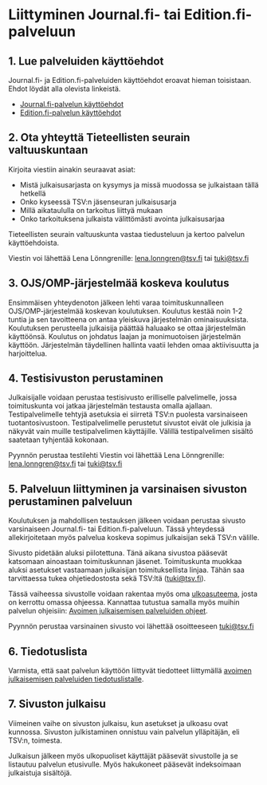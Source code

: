 # Liittyminen Journal.fi- tai Edition.fi-palveluun


## 1. Lue palveluiden käyttöehdot

Journal.fi- ja Edition.fi-palveluiden käyttöehdot eroavat hieman toisistaan. Ehdot löydät alla olevista linkeistä.
- [Journal.fi-palvelun käyttöehdot](https://www.tsv.fi/fi/palvelut/avoimen-julkaisemisen-palvelut/journalfi)
- [Edition.fi-palvelun käyttöehdot](https://www.tsv.fi/fi/palvelut/avoimen-julkaisemisen-palvelut/editionfi)

## 2. Ota yhteyttä Tieteellisten seurain valtuuskuntaan

Kirjoita viestiin ainakin seuraavat asiat:

* Mistä julkaisusarjasta on kysymys ja missä muodossa se julkaistaan tällä hetkellä
* Onko kyseessä TSV:n jäsenseuran julkaisusarja
* Millä aikataululla on tarkoitus liittyä mukaan
* Onko tarkoituksena julkaista välittömästi avointa julkaisusarjaa

Tieteellisten seurain valtuuskunta vastaa tiedusteluun ja kertoo palvelun käyttöehdoista.

Viestin voi lähettää Lena Lönngrenille: [lena.lonngren@tsv.fi](mailto:lena.lonngren@tsv.fi) tai [tuki@tsv.fi](mailto:tuki@tsv.fi)

## 3. OJS/OMP-järjestelmää koskeva koulutus

Ensimmäisen yhteydenoton jälkeen lehti varaa toimituskunnalleen OJS/OMP-järjestelmää koskevan koulutuksen. Koulutus kestää noin 1-2  tuntia ja sen tavoitteena on antaa yleiskuva järjestelmän ominaisuuksista. Koulutuksen perusteella julkaisija päättää haluaako se ottaa järjestelmän käyttöönsä. Koulutus on johdatus laajan ja monimuotoisen järjestelmän käyttöön. Järjestelmän täydellinen hallinta vaatii lehden omaa aktiivisuutta ja harjoittelua.

## 4. Testisivuston perustaminen

Julkaisijalle voidaan perustaa testisivusto erilliselle palvelimelle, jossa toimituskunta voi jatkaa järjestelmän testausta omalla ajallaan. Testipalvelimelle tehtyjä asetuksia ei siirretä TSV:n puolesta varsinaiseen tuotantosivustoon. Testipalvelimelle perustetut sivustot eivät ole julkisia ja näkyvät vain muille testipalvelimen käyttäjille. Välillä testipalvelimen sisältö saatetaan tyhjentää kokonaan.

Pyynnön perustaa testilehti Viestin voi lähettää Lena Lönngrenille: lena.lonngren@tsv.fi tai tuki@tsv.fi

## 5. Palveluun liittyminen ja varsinaisen sivuston perustaminen palveluun

Koulutuksen ja mahdollisen testauksen jälkeen voidaan perustaa sivusto varsinaiseen Journal.fi- tai Edition.fi-palveluun. Tässä yhteydessä allekirjoitetaan myös palvelua koskeva sopimus julkaisijan sekä TSV:n välille.

Sivusto pidetään aluksi piilotettuna. Tänä aikana sivustoa pääsevät katsomaan ainoastaan toimituskunnan jäsenet. Toimituskunta muokkaa aluksi asetukset vastaamaan julkaisijan toimituksellista linjaa. Tähän saa tarvittaessa tukea ohjetiedostosta sekä TSV:ltä ([tuki@tsv.fi](mailto:tuki@tsv.fi)). 

Tässä vaiheessa sivustolle voidaan rakentaa myös oma [ulkoasuteema](yleiset/ulkoasu.md), josta on kerrottu omassa ohjeessa. Kannattaa tutustua samalla myös muihin palvelun ohjeisiin: [Avoimen julkaisemisen palveluiden ohjeet](index.md).

Pyynnön perustaa varsinainen sivusto voi lähettää osoitteeseen tuki@tsv.fi

## 6. Tiedotuslista

Varmista, että saat palvelun käyttöön liittyvät tiedotteet liittymällä [avoimen julkaisemisen palveluiden tiedotuslistalle](yleiset/tiedotuslista.md).

## 7. Sivuston julkaisu

Viimeinen vaihe on sivuston julkaisu, kun asetukset ja ulkoasu ovat kunnossa. Sivuston julkistaminen onnistuu vain palvelun ylläpitäjän, eli TSV:n, toimesta. 

Julkaisun jälkeen myös ulkopuoliset käyttäjät pääsevät sivustolle ja se listautuu palvelun etusivulle. Myös hakukoneet pääsevät indeksoimaan julkaistuja sisältöjä.


